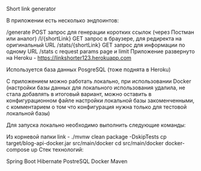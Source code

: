 Short link generator

В приложении есть несколько эндпоинтов:

/generate POST запрос для генерации коротких ссылок (через Постман или аналог)
/l/{shortLink} GET запрос в браузере, для редиректа на оригинальный URL
/stats/{shortLink} GET запрос для информации по одному URL
/stats с request params page и limit
Приложение развернуто на Heroku - https://linkshorter123.herokuapp.com

Используется база данных PosgreSQL (тоже поднята в Heroku)

С приложением можно работать локально, при использовании Docker (настройки базы данных для локального использования удалила, не стала добавлять в итоговый вариант, можно оставить в конфигурационном файле настройки локальной базы закоменченными, с комментарием о том что конфигурация нужна только для тестовой локальной базы)

Для запуска локально необходимо выполнить следующие команды:

Из корневой папки link - ./mvnw clean package -DskipTests
cp target/blog-api-docker.jar src/main/docker
cd src/main/docker
docker-compose up
Стек технологий:

Spring Boot
Hibernate
PostreSQL
Docker
Maven
